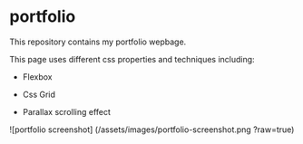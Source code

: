 # portfolio

This repository contains my portfolio wepbage.

This page uses different css properties and techniques including:

* Flexbox

* Css Grid

* Parallax scrolling effect

![portfolio screenshot] (/assets/images/portfolio-screenshot.png ?raw=true)

